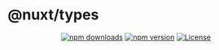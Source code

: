 # @nuxt/types

<p align="center">
  <a href="https://npmjs.com/package/@nuxt/types"><img src="https://img.shields.io/npm/v/@nuxt/types.svg?style=flat-square" alt="npm downloads"></a>
  <a href="https://npmjs.com/package/@nuxt/types"><img src="https://img.shields.io/npm/dt/@nuxt/types.svg?style=flat-square" alt="npm version"></a>
  <a href="https://www.npmjs.com/package/@nuxt/types"><img src="https://img.shields.io/npm/l/@nuxt/types.svg?style=flat-square" alt="License"></a>
</p>

